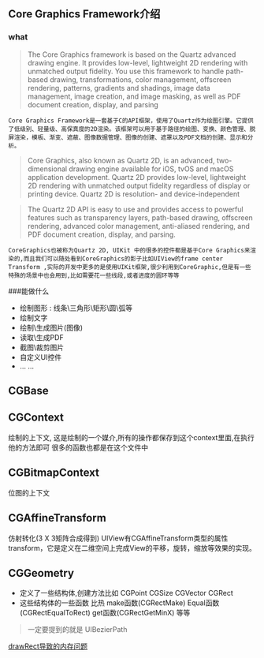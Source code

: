 ##  Core Graphics Framework介绍


### what
> The Core Graphics framework is based on the Quartz advanced drawing engine. It provides low-level, lightweight 2D rendering with unmatched output fidelity. You use this framework to handle path-based drawing, transformations, color management, offscreen rendering, patterns, gradients and shadings, image data management, image creation, and image masking, as well as PDF document creation, display, and parsing

```
Core Graphics Framework是一套基于C的API框架，使用了Quartz作为绘图引擎。它提供
了低级别、轻量级、高保真度的2D渲染。该框架可以用于基于路径的绘图、变换、颜色管理、脱
屏渲染，模板、渐变、遮蔽、图像数据管理、图像的创建、遮罩以及PDF文档的创建、显示和分
析。

```
> Core Graphics, also known as Quartz 2D, is an advanced, two-dimensional drawing engine available for iOS, tvOS and macOS application development. Quartz 2D provides low-level, lightweight 2D rendering with unmatched output fidelity regardless of display or printing device. Quartz 2D is resolution- and device-independent
 
> The Quartz 2D API is easy to use and provides access to powerful features such as transparency layers, path-based drawing, offscreen rendering, advanced color management, anti-aliased rendering, and PDF document creation, display, and parsing.

```
CoreGraphics也被称为Quartz 2D, UIKit 中的很多的控件都是基于Core Graphics来渲染的,而且我们可以随处看到CoreGraphics的影子比如UIView的frame center Transform ,实际的开发中更多的是使用UIKit框架,很少利用到CoreGraphic,但是有一些特殊的场景中也会用到,比如需要花一些线段,或者进度的圆环等等

```


###能做什么 *  绘制图形 : 线条\三角形\矩形\圆\弧等*  绘制文字*  绘制\生成图片(图像)*  读取\生成PDF*  截图\裁剪图片*  自定义UI控件* … …









## CGBase 



## CGContext  
绘制的上下文, 这是绘制的一个媒介,所有的操作都保存到这个context里面,在执行他的方法即可
很多的函数也都是在这个文件中




## CGBitmapContext
位图的上下文

## CGAffineTransform 

 仿射转化(3 X 3矩阵合成得到)
 UIView有CGAffineTransform类型的属性transform，它是定义在二维空间上完成View的平移，旋转，缩放等效果的实现。
 



## CGGeometry  
* 定义了一些结构体,创建方法比如 CGPoint CGSize CGVector CGRect 
* 这些结构体的一些函数 比热  make函数(CGRectMake)  Equal函数(CGRectEqualToRect) get函数(CGRectGetMinX) 等等





> 一定要提到的就是 UIBezierPath



[drawRect导致的内存问题](http://bihongbo.com/2016/01/11/memoryGhostMore/)